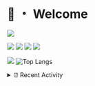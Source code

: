 # 👋 ・ Welcome
![](https://komarev.com/ghpvc/?username=Lorenzo0111)

![](https://img.shields.io/badge/Java-ED8B00?style=for-the-badge&logo=java&logoColor=white)
![](https://img.shields.io/badge/JavaScript-323330?style=for-the-badge&logo=javascript&logoColor=F7DF1E)
![](https://img.shields.io/badge/Node.js-339933?style=for-the-badge&logo=nodedotjs&logoColor=white)
![](https://img.shields.io/badge/React-20232A?style=for-the-badge&logo=react&logoColor=61DAFB)

[![](https://github-readme-stats.vercel.app/api?username=Lorenzo0111&show_icons=true&count_private=true)](https://github.com/Lorenzo0111)
![Top Langs](https://github-readme-stats.vercel.app/api/top-langs/?username=Lorenzo0111&layout=compact)

<details>
<summary>⏰ Recent Activity</summary>

<!--RECENT_ACTIVITY:start-->
1. ![comment] **Commented:** [ZombieStriker/QualityArmoryVehicles2#51](https://github.com/ZombieStriker/QualityArmoryVehicles2/issues/51#issuecomment-945067152)
2. ![comment] **Commented:** [ZombieStriker/QualityArmory#186](https://github.com/ZombieStriker/QualityArmory/issues/186#issuecomment-945066957)
3. ![comment] **Commented:** [ZombieStriker/QualityArmory#185](https://github.com/ZombieStriker/QualityArmory/issues/185#issuecomment-945066846)
4. ![issueClosed] **Issue closed:** [ZombieStriker/QualityArmory#188](https://github.com/ZombieStriker/QualityArmory/issues/188)
5. ![comment] **Commented:** [ZombieStriker/QualityArmory#188](https://github.com/ZombieStriker/QualityArmory/issues/188#issuecomment-944889989)
6. ![prMerged] **Pull request merged:** [Lorenzo0111/RocketPlaceholders#37](https://github.com/Lorenzo0111/RocketPlaceholders/pull/37)
7. ![issueClosed] **Issue closed:** [ZombieStriker/QualityArmory#155](https://github.com/ZombieStriker/QualityArmory/issues/155)
8. ![issueClosed] **Issue closed:** [ZombieStriker/QualityArmory#178](https://github.com/ZombieStriker/QualityArmory/issues/178)
9. ![issueClosed] **Issue closed:** [ZombieStriker/QualityArmory#176](https://github.com/ZombieStriker/QualityArmory/issues/176)
10. ![comment] **Commented:** [ZombieStriker/QualityArmory#175](https://github.com/ZombieStriker/QualityArmory/issues/175#issuecomment-944463455)
<!--RECENT_ACTIVITY:end-->


<!--RECENT_ACTIVITY:last_update-->
Last Updated: Sunday, October 17th, 2021, 12:16:02 PM
<!--RECENT_ACTIVITY:last_update_end-->
</details>

[issueOpened]: https://cdn.jsdelivr.net/gh/Readme-Workflows/Readme-Icons@main/icons/octicons/IssueOpenedOld.svg
[issueClosed]: https://cdn.jsdelivr.net/gh/Readme-Workflows/Readme-Icons@main/icons/octicons/IssueClosedOld.svg

[prOpened]: https://cdn.jsdelivr.net/gh/Readme-Workflows/Readme-Icons@main/icons/octicons/PullRequestOpened.svg
[prClosed]: https://cdn.jsdelivr.net/gh/Readme-Workflows/Readme-Icons@main/icons/octicons/PullRequestClosed.svg
[prMerged]: https://cdn.jsdelivr.net/gh/Readme-Workflows/Readme-Icons@main/icons/octicons/PullRequestMerged.svg

[comment]: https://cdn.jsdelivr.net/gh/Readme-Workflows/Readme-Icons@main/icons/octicons/Comment.svg

[changesRequested]: https://cdn.jsdelivr.net/gh/Readme-Workflows/Readme-Icons@main/icons/octicons/RequestedChanges.svg
[approved]: https://cdn.jsdelivr.net/gh/Readme-Workflows/Readme-Icons@main/icons/octicons/ApprovedChanges.svg

[repoCreated]: https://cdn.jsdelivr.net/gh/Readme-Workflows/Readme-Icons@main/icons/octicons/Repository.svg
[release]: https://cdn.jsdelivr.net/gh/Readme-Workflows/Readme-Icons@main/icons/octicons/Release.svg
[star]: https://cdn.jsdelivr.net/gh/Readme-Workflows/Readme-Icons@main/icons/octicons/StarredRepository.svg
[wiki]: https://cdn.jsdelivr.net/gh/Readme-Workflows/Readme-Icons@main/icons/octicons/Wiki.svg
[fork]: https://cdn.jsdelivr.net/gh/Readme-Workflows/Readme-Icons@main/icons/octicons/ForkedRepository.svg
[people]: https://cdn.jsdelivr.net/gh/Readme-Workflows/Readme-Icons@main/icons/octicons/People.svg
